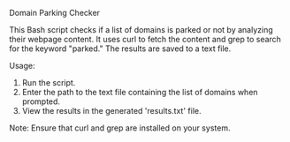Domain Parking Checker

This Bash script checks if a list of domains is parked or not by analyzing their webpage content. It uses curl to fetch the content and grep to search for the keyword "parked." The results are saved to a text file.

Usage:
1. Run the script.
2. Enter the path to the text file containing the list of domains when prompted.
3. View the results in the generated 'results.txt' file.

Note: Ensure that curl and grep are installed on your system.
